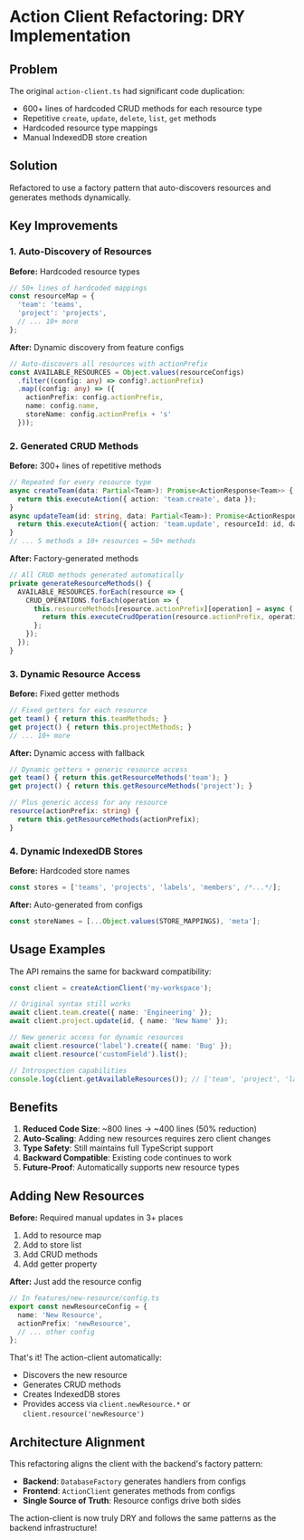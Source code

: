 # Action Client Refactoring: DRY Implementation

## Problem
The original `action-client.ts` had significant code duplication:
- 600+ lines of hardcoded CRUD methods for each resource type
- Repetitive `create`, `update`, `delete`, `list`, `get` methods
- Hardcoded resource type mappings
- Manual IndexedDB store creation

## Solution
Refactored to use a factory pattern that auto-discovers resources and generates methods dynamically.

## Key Improvements

### 1. **Auto-Discovery of Resources**
**Before:** Hardcoded resource types
```typescript
// 50+ lines of hardcoded mappings
const resourceMap = {
  'team': 'teams',
  'project': 'projects',
  // ... 10+ more
};
```

**After:** Dynamic discovery from feature configs
```typescript
// Auto-discovers all resources with actionPrefix
const AVAILABLE_RESOURCES = Object.values(resourceConfigs)
  .filter((config: any) => config?.actionPrefix)
  .map((config: any) => ({
    actionPrefix: config.actionPrefix,
    name: config.name,
    storeName: config.actionPrefix + 's'
  }));
```

### 2. **Generated CRUD Methods**
**Before:** 300+ lines of repetitive methods
```typescript
// Repeated for every resource type
async createTeam(data: Partial<Team>): Promise<ActionResponse<Team>> {
  return this.executeAction({ action: 'team.create', data });
}
async updateTeam(id: string, data: Partial<Team>): Promise<ActionResponse<Team>> {
  return this.executeAction({ action: 'team.update', resourceId: id, data });
}
// ... 5 methods x 10+ resources = 50+ methods
```

**After:** Factory-generated methods
```typescript
// All CRUD methods generated automatically
private generateResourceMethods() {
  AVAILABLE_RESOURCES.forEach(resource => {
    CRUD_OPERATIONS.forEach(operation => {
      this.resourceMethods[resource.actionPrefix][operation] = async (...args: any[]) => {
        return this.executeCrudOperation(resource.actionPrefix, operation, ...args);
      };
    });
  });
}
```

### 3. **Dynamic Resource Access**
**Before:** Fixed getter methods
```typescript
// Fixed getters for each resource
get team() { return this.teamMethods; }
get project() { return this.projectMethods; }
// ... 10+ more
```

**After:** Dynamic access with fallback
```typescript
// Dynamic getters + generic resource access
get team() { return this.getResourceMethods('team'); }
get project() { return this.getResourceMethods('project'); }

// Plus generic access for any resource
resource(actionPrefix: string) {
  return this.getResourceMethods(actionPrefix);
}
```

### 4. **Dynamic IndexedDB Stores**
**Before:** Hardcoded store names
```typescript
const stores = ['teams', 'projects', 'labels', 'members', /*...*/];
```

**After:** Auto-generated from configs
```typescript
const storeNames = [...Object.values(STORE_MAPPINGS), 'meta'];
```

## Usage Examples

The API remains the same for backward compatibility:
```typescript
const client = createActionClient('my-workspace');

// Original syntax still works
await client.team.create({ name: 'Engineering' });
await client.project.update(id, { name: 'New Name' });

// New generic access for dynamic resources
await client.resource('label').create({ name: 'Bug' });
await client.resource('customField').list();

// Introspection capabilities
console.log(client.getAvailableResources()); // ['team', 'project', 'label', ...]
```

## Benefits

1. **Reduced Code Size**: ~800 lines → ~400 lines (50% reduction)
2. **Auto-Scaling**: Adding new resources requires zero client changes
3. **Type Safety**: Still maintains full TypeScript support
4. **Backward Compatible**: Existing code continues to work
5. **Future-Proof**: Automatically supports new resource types

## Adding New Resources

**Before:** Required manual updates in 3+ places
1. Add to resource map
2. Add to store list
3. Add CRUD methods
4. Add getter property

**After:** Just add the resource config
```typescript
// In features/new-resource/config.ts
export const newResourceConfig = {
  name: 'New Resource',
  actionPrefix: 'newResource',
  // ... other config
};
```

That's it! The action-client automatically:
- Discovers the new resource
- Generates CRUD methods
- Creates IndexedDB stores
- Provides access via `client.newResource.*` or `client.resource('newResource')`

## Architecture Alignment

This refactoring aligns the client with the backend's factory pattern:
- **Backend**: `DatabaseFactory` generates handlers from configs
- **Frontend**: `ActionClient` generates methods from configs
- **Single Source of Truth**: Resource configs drive both sides

The action-client is now truly DRY and follows the same patterns as the backend infrastructure! 
